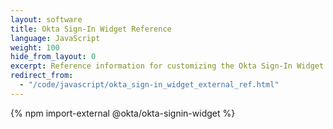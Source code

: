 ```yaml
---
layout: software
title: Okta Sign-In Widget Reference
language: JavaScript
weight: 100
hide_from_layout: 0
excerpt: Reference information for customizing the Okta Sign-In Widget.
redirect_from:
  - "/code/javascript/okta_sign-in_widget_external_ref.html"
---
```


{% npm import-external @okta/okta-signin-widget %}
